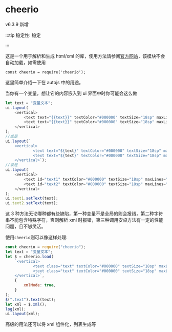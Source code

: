 # cheerio

v6.3.9 新增

:::tip 稳定性: 稳定

:::

这是一个用于解析和生成 html/xml 的库，使用方法请参阅[官方网站](https://github.com/cheeriojs/cheerio)，该模块不会自动加载，如需使用

```
const cheerio = require('cheerio');
```

这里简单介绍一下在 autojs 中的用途。

当你有一个变量，想让它的内容嵌入到 ui 界面中时你可能会这么做

```js
let text = "变量文本";
ui.layout(
    <vertical>
        <text text="{{text}}" textColor="#000000" textSize="18sp" maxLines="1" />
        <text text="{{text}}" textColor="#000000" textSize="18sp" maxLines="1" />
    </vertical>
);
//或是
ui.layout(`
    <vertical>
            <text text="${text}" textColor="#000000" textSize="18sp" maxLines="1" />
            <text text="${text}" textColor="#000000" textSize="18sp" maxLines="1" />
    </vertical>`);
//或是
ui.layout(
    <vertical>
        <text id="text1" textColor="#000000" textSize="18sp" maxLines="1" />
        <text id="text2" textColor="#000000" textSize="18sp" maxLines="1" />
    </vertical>
);
ui.text1.setText(text);
ui.text2.setText(text);
```

这 3 种方法无论哪种都有些缺陷，第一种变量不是全局的则会报错，第二种字符串不能包含特殊字符，否则解析 xml 时报错，第三种调用安卓方法有一定的性能问题，且不够灵活。

使用`cheerio`则可以像这样处理:

```js
const cheerio = require("cheerio");
let text = "变量文本";
let $ = cheerio.load(
    `<vertical>
            <text class="text" textColor="#000000" textSize="18sp" maxLines="1" />
            <text class="text" textColor="#000000" textSize="18sp" maxLines="1" />
    </vertical>`,
    {
        xmlMode: true,
    }
);
$(".text").text(text);
let xml = $.xml();
log(xml);
ui.layout(xml);
```

高级的用法还可以将 xml 组件化，列表生成等
